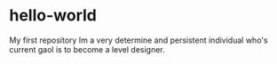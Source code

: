 # hello-world
My first repository
Im a very determine and persistent individual who's current gaol is to become a level designer.
